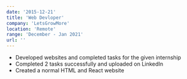 ```yaml
---
date: '2015-12-21'
title: 'Web Devloper'
company: 'LetsGrowMore'
location: 'Remote'
range: 'December - Jan 2021'
url: ''
---
```


- Developed websites and completed tasks for the given internship
- Completed 2 tasks successfully and uploaded on LinkedIn
- Created a normal HTML and React website 
